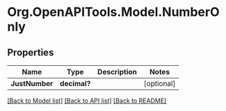 
# Org.OpenAPITools.Model.NumberOnly

## Properties

Name | Type | Description | Notes
------------ | ------------- | ------------- | -------------
**JustNumber** | **decimal?** |  | [optional] 

[[Back to Model list]](../README.md#documentation-for-models)
[[Back to API list]](../README.md#documentation-for-api-endpoints)
[[Back to README]](../README.md)

